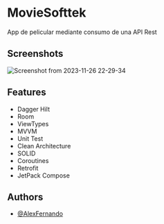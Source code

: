
# MovieSofttek
App de pelicular mediante consumo de una API Rest

## Screenshots
![Screenshot from 2023-11-26 22-29-34](https://github.com/AlexFernandoOsorio/AuthApp/assets/18273057/2ee34c36-ac61-46a5-94b8-71c45269e697)
## Features

- Dagger Hilt
- Room
- ViewTypes
- MVVM
- Unit Test
- Clean Architecture
- SOLID
- Coroutines
- Retrofit
- JetPack Compose


## Authors

- [@AlexFernando](https://github.com/AlexFernandoOsorio)

